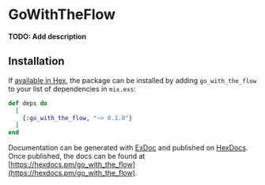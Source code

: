 # GoWithTheFlow

**TODO: Add description**

## Installation

If [available in Hex](https://hex.pm/docs/publish), the package can be installed
by adding `go_with_the_flow` to your list of dependencies in `mix.exs`:

```elixir
def deps do
  [
    {:go_with_the_flow, "~> 0.1.0"}
  ]
end
```

Documentation can be generated with [ExDoc](https://github.com/elixir-lang/ex_doc)
and published on [HexDocs](https://hexdocs.pm). Once published, the docs can
be found at [https://hexdocs.pm/go_with_the_flow](https://hexdocs.pm/go_with_the_flow).

